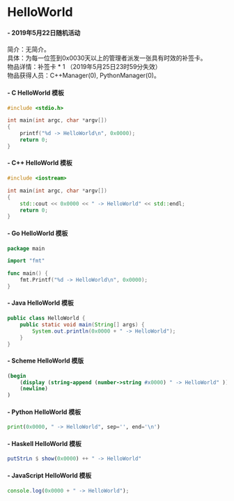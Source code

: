 # HelloWorld

#### - 2019年5月22日随机活动

简介：无简介。<br>
具体：为每一位签到0x0030天以上的管理者派发一张具有时效的补签卡。<br>
物品详情：补签卡 * 1 （2019年5月25日23时59分失效）<br>
物品获得人员：C++Manager(0), PythonManager(0)。<br>

#### - C HelloWorld 模板
```C   
#include <stdio.h>

int main(int argc, char *argv[])
{
    printf("%d -> HelloWorld\n", 0x0000);
    return 0;
}
```

#### - C++ HelloWorld 模板
```C++
#include <iostream>

int main(int argc, char *argv[])
{
    std::cout << 0x0000 << " -> HelloWorld" << std::endl;
    return 0;
}
```

#### - Go HelloWorld 模板
```Go
package main

import "fmt"

func main() {
    fmt.Printf("%d -> HelloWorld\n", 0x0000);
}
```

#### - Java HelloWorld 模板
```Java
public class HelloWorld {
    public static void main(String[] args) {
        System.out.println(0x0000 + " -> HelloWorld");
    }
}
```

#### - Scheme HelloWorld 模版
```Scheme
(begin
    (display (string-append (number->string #x0000) " -> HelloWorld" ))
    (newline)
)
```

#### - Python HelloWorld 模板
```Python
print(0x0000, " -> HelloWorld", sep='', end='\n')
```

#### - Haskell HelloWorld 模板
```Haskell
putStrLn $ show(0x0000) ++ " -> HelloWorld"
```

#### - JavaScript HelloWorld 模板
```JavaScript
console.log(0x0000 + " -> HelloWorld");
```
